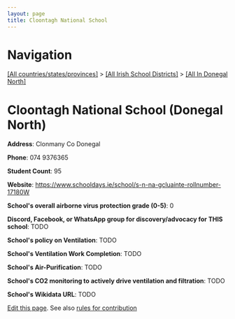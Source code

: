 ```yaml
---
layout: page
title: Cloontagh National School
---
```

# Navigation

[[All countries/states/provinces]](../../..) > [[All Irish School Districts]](../..) > [[All In Donegal North]](..)

# Cloontagh National School (Donegal North)

**Address**: Clonmany Co Donegal

**Phone**: 074 9376365

**Student Count**: 95

**Website**: <https://www.schooldays.ie/school/s-n-na-gcluainte-rollnumber-17180W>

**School's overall airborne virus protection grade (0-5)**: 0

**Discord, Facebook, or WhatsApp group for discovery/advocacy for THIS school**: TODO

**School's policy on Ventilation**: TODO

**School's Ventilation Work Completion**: TODO

**School's Air-Purification**: TODO

**School's CO2 monitoring to actively drive ventilation and filtration**: TODO

**School's Wikidata URL**: TODO


[Edit this page](https://github.com/ventilate-schools/Ireland/edit/main/./Donegal_North/Cloontagh_National_School.md). See also [rules for contribution](../../../contribution-rules/)